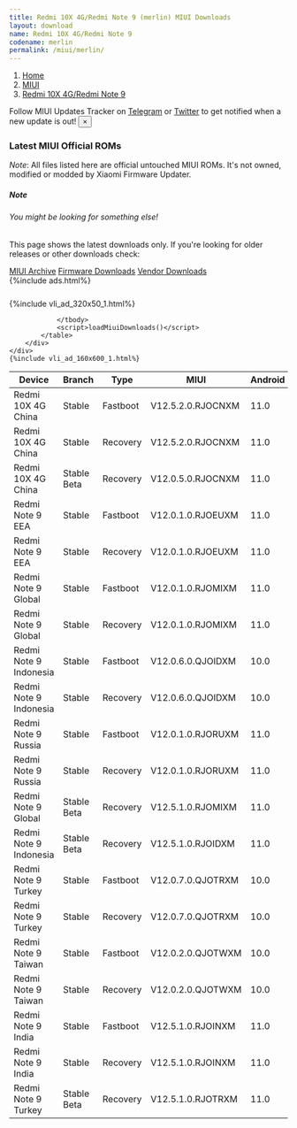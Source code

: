 ```yaml
---
title: Redmi 10X 4G/Redmi Note 9 (merlin) MIUI Downloads
layout: download
name: Redmi 10X 4G/Redmi Note 9
codename: merlin
permalink: /miui/merlin/
---
```

<nav aria-label="breadcrumb">
    <ol class="breadcrumb">
        <li class="breadcrumb-item"><a href="/">Home</a></li>
        <li class="breadcrumb-item"><a href="/miui/">MIUI</a></li>
        <li class="breadcrumb-item active" aria-current="page"><a href="/miui/merlin/">Redmi 10X 4G/Redmi Note 9</a></li>
    </ol>
</nav>
<div class="alert alert-primary alert-dismissible fade show" role="alert">
    Follow MIUI Updates Tracker on <a href="https://t.me/MIUIUpdatesTracker" class="alert-link">Telegram</a>
     or <a href="https://twitter.com/MiFwUpdater" class="alert-link">Twitter</a> to get notified when a new update is out!
    <button type="button" class="close" data-dismiss="alert" aria-label="Close">
        <span aria-hidden="true">&times;</span>
    </button>
</div>

### Latest MIUI Official ROMs
*Note*: All files listed here are official untouched MIUI ROMs. It's not owned, modified or modded by Xiaomi Firmware Updater.
<div class="card">
  <div class="card-body">
    <h5 class="card-title">Note</h5>
    <h6 class="card-subtitle mb-2 text-muted">You might be looking for something else!</h6>
    <p class="card-text">This page shows the latest downloads only.
     If you're looking for older releases or other downloads check:</p>
    <a href="/archive/miui/merlin/" class="card-link">MIUI Archive</a>
    <a href="/firmware/merlin/" class="card-link">Firmware Downloads</a>
    <a href="/vendor/merlin/" class="card-link">Vendor Downloads</a>
  </div>
</div>
{%include ads.html%}
<div class="row justify-content-center">
    <div class="col-10">
        <div class="table-responsive-md" style="margin-top: 25px;">
            {%include vli_ad_320x50_1.html%}
            <table id="miui" class="display dt-responsive nowrap compact table table-striped table-hover table-sm">
                <thead class="thead-dark">
                    <tr>
                        <th data-ref="device">Device</th>
                        <th data-ref="branch">Branch</th>
                        <th data-ref="type">Type</th>
                        <th data-ref="miui">MIUI</th>
                        <th data-ref="android">Android</th>
                        <th data-ref="size">Size</th>
                        <th data-ref="size">Date</th>
                        <th data-ref="link">Link</th>
                    </tr>
                </thead>
                <tbody>
                <tr><td>Redmi 10X 4G China</td><td>Stable</td><td>Fastboot</td><td>V12.5.2.0.RJOCNXM</td><td>11.0</td><td>3.8 GB</td><td>2021-07-05</td><td><a href="/miui/merlin/stable/V12.5.2.0.RJOCNXM/">Download</a></td></tr>
<tr><td>Redmi 10X 4G China</td><td>Stable</td><td>Recovery</td><td>V12.5.2.0.RJOCNXM</td><td>11.0</td><td>2.7 GB</td><td>2021-07-12</td><td><a href="/miui/merlin/stable/V12.5.2.0.RJOCNXM/">Download</a></td></tr>
<tr><td>Redmi 10X 4G China</td><td>Stable Beta</td><td>Recovery</td><td>V12.0.5.0.RJOCNXM</td><td>11.0</td><td>2.6 GB</td><td>2021-05-08</td><td><a href="/miui/merlin/stable beta/V12.0.5.0.RJOCNXM/">Download</a></td></tr>
<tr><td>Redmi Note 9 EEA</td><td>Stable</td><td>Fastboot</td><td>V12.0.1.0.RJOEUXM</td><td>11.0</td><td>4.7 GB</td><td>2021-06-15</td><td><a href="/miui/merlin/stable/V12.0.1.0.RJOEUXM/">Download</a></td></tr>
<tr><td>Redmi Note 9 EEA</td><td>Stable</td><td>Recovery</td><td>V12.0.1.0.RJOEUXM</td><td>11.0</td><td>2.3 GB</td><td>2021-06-21</td><td><a href="/miui/merlin/stable/V12.0.1.0.RJOEUXM/">Download</a></td></tr>
<tr><td>Redmi Note 9 Global</td><td>Stable</td><td>Fastboot</td><td>V12.0.1.0.RJOMIXM</td><td>11.0</td><td>4.6 GB</td><td>2021-05-20</td><td><a href="/miui/merlin/stable/V12.0.1.0.RJOMIXM/">Download</a></td></tr>
<tr><td>Redmi Note 9 Global</td><td>Stable</td><td>Recovery</td><td>V12.0.1.0.RJOMIXM</td><td>11.0</td><td>2.1 GB</td><td>2021-05-27</td><td><a href="/miui/merlin/stable/V12.0.1.0.RJOMIXM/">Download</a></td></tr>
<tr><td>Redmi Note 9 Indonesia</td><td>Stable</td><td>Fastboot</td><td>V12.0.6.0.QJOIDXM</td><td>10.0</td><td>3.9 GB</td><td>2021-05-14</td><td><a href="/miui/merlin/stable/V12.0.6.0.QJOIDXM/">Download</a></td></tr>
<tr><td>Redmi Note 9 Indonesia</td><td>Stable</td><td>Recovery</td><td>V12.0.6.0.QJOIDXM</td><td>10.0</td><td>2.1 GB</td><td>2021-05-20</td><td><a href="/miui/merlin/stable/V12.0.6.0.QJOIDXM/">Download</a></td></tr>
<tr><td>Redmi Note 9 Russia</td><td>Stable</td><td>Fastboot</td><td>V12.0.1.0.RJORUXM</td><td>11.0</td><td>4.0 GB</td><td>2021-06-09</td><td><a href="/miui/merlin/stable/V12.0.1.0.RJORUXM/">Download</a></td></tr>
<tr><td>Redmi Note 9 Russia</td><td>Stable</td><td>Recovery</td><td>V12.0.1.0.RJORUXM</td><td>11.0</td><td>2.3 GB</td><td>2021-06-14</td><td><a href="/miui/merlin/stable/V12.0.1.0.RJORUXM/">Download</a></td></tr>
<tr><td>Redmi Note 9 Global</td><td>Stable Beta</td><td>Recovery</td><td>V12.5.1.0.RJOMIXM</td><td>11.0</td><td>2.3 GB</td><td>2021-08-04</td><td><a href="/miui/merlin/stable beta/V12.5.1.0.RJOMIXM/">Download</a></td></tr>
<tr><td>Redmi Note 9 Indonesia</td><td>Stable Beta</td><td>Recovery</td><td>V12.5.1.0.RJOIDXM</td><td>11.0</td><td>2.4 GB</td><td>2021-08-10</td><td><a href="/miui/merlin/stable beta/V12.5.1.0.RJOIDXM/">Download</a></td></tr>
<tr><td>Redmi Note 9 Turkey</td><td>Stable</td><td>Fastboot</td><td>V12.0.7.0.QJOTRXM</td><td>10.0</td><td>3.6 GB</td><td>2021-05-14</td><td><a href="/miui/merlin/stable/V12.0.7.0.QJOTRXM/">Download</a></td></tr>
<tr><td>Redmi Note 9 Turkey</td><td>Stable</td><td>Recovery</td><td>V12.0.7.0.QJOTRXM</td><td>10.0</td><td>2.1 GB</td><td>2021-05-22</td><td><a href="/miui/merlin/stable/V12.0.7.0.QJOTRXM/">Download</a></td></tr>
<tr><td>Redmi Note 9 Taiwan</td><td>Stable</td><td>Fastboot</td><td>V12.0.2.0.QJOTWXM</td><td>10.0</td><td>3.3 GB</td><td>2020-12-26</td><td><a href="/miui/merlin/stable/V12.0.2.0.QJOTWXM/">Download</a></td></tr>
<tr><td>Redmi Note 9 Taiwan</td><td>Stable</td><td>Recovery</td><td>V12.0.2.0.QJOTWXM</td><td>10.0</td><td>2.0 GB</td><td>2020-12-31</td><td><a href="/miui/merlin/stable/V12.0.2.0.QJOTWXM/">Download</a></td></tr>
<tr><td>Redmi Note 9 India</td><td>Stable</td><td>Fastboot</td><td>V12.5.1.0.RJOINXM</td><td>11.0</td><td>2.9 GB</td><td>2021-07-18</td><td><a href="/miui/merlin/stable/V12.5.1.0.RJOINXM/">Download</a></td></tr>
<tr><td>Redmi Note 9 India</td><td>Stable</td><td>Recovery</td><td>V12.5.1.0.RJOINXM</td><td>11.0</td><td>2.3 GB</td><td>2021-07-28</td><td><a href="/miui/merlin/stable/V12.5.1.0.RJOINXM/">Download</a></td></tr>
<tr><td>Redmi Note 9 Turkey</td><td>Stable Beta</td><td>Recovery</td><td>V12.5.1.0.RJOTRXM</td><td>11.0</td><td>2.4 GB</td><td>2021-08-08</td><td><a href="/miui/merlin/stable beta/V12.5.1.0.RJOTRXM/">Download</a></td></tr>

                </tbody>
                <script>loadMiuiDownloads()</script>
            </table>
        </div>
    </div>
    {%include vli_ad_160x600_1.html%}
</div>
